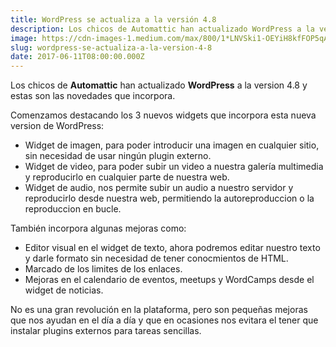 ```yaml
---
title: WordPress se actualiza a la versión 4.8
description: Los chicos de Automattic han actualizado WordPress a la version 4.8 y estas son las novedades que incorpora.
image: https://cdn-images-1.medium.com/max/800/1*LNVSki1-OEYiH8kfFOP5qA.png
slug: wordpress-se-actualiza-a-la-version-4-8
date: 2017-06-11T08:00:00.000Z
---
```


Los chicos de **Automattic** han actualizado **WordPress** a la version 4.8 y estas son las novedades que incorpora.

Comenzamos destacando los 3 nuevos widgets que incorpora esta nueva version de WordPress:

- Widget de imagen, para poder introducir una imagen en cualquier sitio, sin necesidad de usar ningún plugin externo.
- Widget de video, para poder subir un video a nuestra galería multimedia y reproducirlo en cualquier parte de nuestra web.
- Widget de audio, nos permite subir un audio a nuestro servidor y reproducirlo desde nuestra web, permitiendo la autoreproduccion o la reproduccion en bucle.

También incorpora algunas mejoras como:

- Editor visual en el widget de texto, ahora podremos editar nuestro texto y darle formato sin necesidad de tener conocmientos de HTML.
- Marcado de los limites de los enlaces.
- Mejoras en el calendario de eventos, meetups y WordCamps desde el widget de noticias.

No es una gran revolución en la plataforma, pero son pequeñas mejoras que nos ayudan en el día a día y que en ocasiones nos evitara el tener que instalar plugins externos para tareas sencillas.
